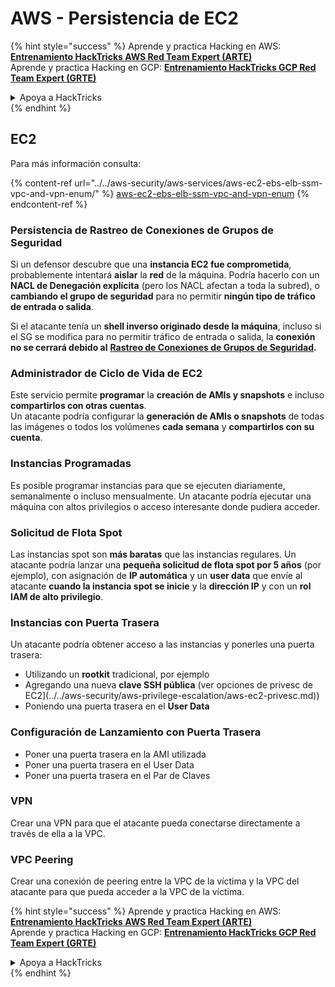# AWS - Persistencia de EC2

{% hint style="success" %}
Aprende y practica Hacking en AWS:<img src="/.gitbook/assets/image.png" alt="" data-size="line">[**Entrenamiento HackTricks AWS Red Team Expert (ARTE)**](https://training.hacktricks.xyz/courses/arte)<img src="/.gitbook/assets/image.png" alt="" data-size="line">\
Aprende y practica Hacking en GCP: <img src="/.gitbook/assets/image (2).png" alt="" data-size="line">[**Entrenamiento HackTricks GCP Red Team Expert (GRTE)**<img src="/.gitbook/assets/image (2).png" alt="" data-size="line">](https://training.hacktricks.xyz/courses/grte)

<details>

<summary>Apoya a HackTricks</summary>

* Revisa los [**planes de suscripción**](https://github.com/sponsors/carlospolop)!
* **Únete al** 💬 [**grupo de Discord**](https://discord.gg/hRep4RUj7f) o al [**grupo de telegram**](https://t.me/peass) o **síguenos** en **Twitter** 🐦 [**@hacktricks\_live**](https://twitter.com/hacktricks\_live)**.**
* **Comparte trucos de hacking enviando PRs a los repositorios de** [**HackTricks**](https://github.com/carlospolop/hacktricks) y [**HackTricks Cloud**](https://github.com/carlospolop/hacktricks-cloud).

</details>
{% endhint %}

## EC2

Para más información consulta:

{% content-ref url="../../aws-security/aws-services/aws-ec2-ebs-elb-ssm-vpc-and-vpn-enum/" %}
[aws-ec2-ebs-elb-ssm-vpc-and-vpn-enum](../../aws-security/aws-services/aws-ec2-ebs-elb-ssm-vpc-and-vpn-enum/)
{% endcontent-ref %}

### Persistencia de Rastreo de Conexiones de Grupos de Seguridad

Si un defensor descubre que una **instancia EC2 fue comprometida**, probablemente intentará **aislar** la **red** de la máquina. Podría hacerlo con un **NACL de Denegación explícita** (pero los NACL afectan a toda la subred), o **cambiando el grupo de seguridad** para no permitir **ningún tipo de tráfico de entrada o salida**.

Si el atacante tenía un **shell inverso originado desde la máquina**, incluso si el SG se modifica para no permitir tráfico de entrada o salida, la **conexión no se cerrará debido al** [**Rastreo de Conexiones de Grupos de Seguridad**](https://docs.aws.amazon.com/AWSEC2/latest/UserGuide/security-group-connection-tracking.html)**.**

### Administrador de Ciclo de Vida de EC2

Este servicio permite **programar** la **creación de AMIs y snapshots** e incluso **compartirlos con otras cuentas**.\
Un atacante podría configurar la **generación de AMIs o snapshots** de todas las imágenes o todos los volúmenes **cada semana** y **compartirlos con su cuenta**.

### Instancias Programadas

Es posible programar instancias para que se ejecuten diariamente, semanalmente o incluso mensualmente. Un atacante podría ejecutar una máquina con altos privilegios o acceso interesante donde pudiera acceder.

### Solicitud de Flota Spot

Las instancias spot son **más baratas** que las instancias regulares. Un atacante podría lanzar una **pequeña solicitud de flota spot por 5 años** (por ejemplo), con asignación de **IP automática** y un **user data** que envíe al atacante **cuando la instancia spot se inicie** y la **dirección IP** y con un **rol IAM de alto privilegio**.

### Instancias con Puerta Trasera

Un atacante podría obtener acceso a las instancias y ponerles una puerta trasera:

* Utilizando un **rootkit** tradicional, por ejemplo
* Agregando una nueva **clave SSH pública** (ver opciones de privesc de EC2](../../aws-security/aws-privilege-escalation/aws-ec2-privesc.md))
* Poniendo una puerta trasera en el **User Data**

### **Configuración de Lanzamiento con Puerta Trasera**

* Poner una puerta trasera en la AMI utilizada
* Poner una puerta trasera en el User Data
* Poner una puerta trasera en el Par de Claves

### VPN

Crear una VPN para que el atacante pueda conectarse directamente a través de ella a la VPC.

### VPC Peering

Crear una conexión de peering entre la VPC de la víctima y la VPC del atacante para que pueda acceder a la VPC de la víctima.

{% hint style="success" %}
Aprende y practica Hacking en AWS:<img src="/.gitbook/assets/image.png" alt="" data-size="line">[**Entrenamiento HackTricks AWS Red Team Expert (ARTE)**](https://training.hacktricks.xyz/courses/arte)<img src="/.gitbook/assets/image.png" alt="" data-size="line">\
Aprende y practica Hacking en GCP: <img src="/.gitbook/assets/image (2).png" alt="" data-size="line">[**Entrenamiento HackTricks GCP Red Team Expert (GRTE)**<img src="/.gitbook/assets/image (2).png" alt="" data-size="line">](https://training.hacktricks.xyz/courses/grte)

<details>

<summary>Apoya a HackTricks</summary>

* Revisa los [**planes de suscripción**](https://github.com/sponsors/carlospolop)!
* **Únete al** 💬 [**grupo de Discord**](https://discord.gg/hRep4RUj7f) o al [**grupo de telegram**](https://t.me/peass) o **síguenos** en **Twitter** 🐦 [**@hacktricks\_live**](https://twitter.com/hacktricks\_live)**.**
* **Comparte trucos de hacking enviando PRs a los repositorios de** [**HackTricks**](https://github.com/carlospolop/hacktricks) y [**HackTricks Cloud**](https://github.com/carlospolop/hacktricks-cloud).

</details>
{% endhint %}
